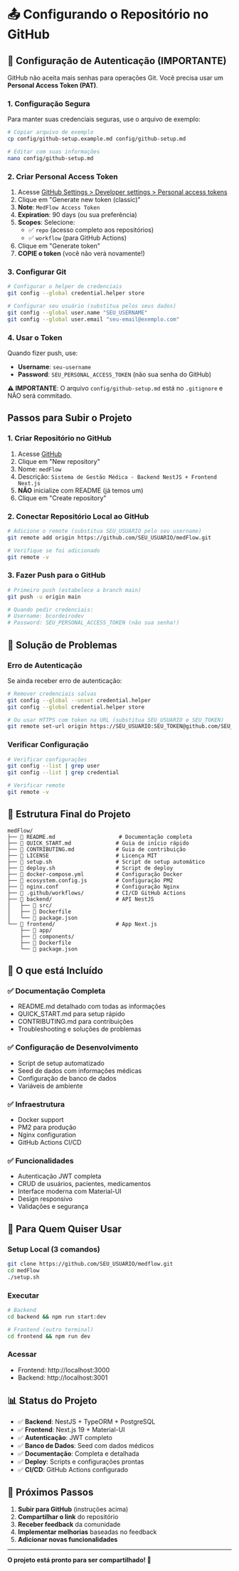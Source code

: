 # 📤 Configurando o Repositório no GitHub

## 🔐 Configuração de Autenticação (IMPORTANTE)

GitHub não aceita mais senhas para operações Git. Você precisa usar um **Personal Access Token (PAT)**.

### 1. Configuração Segura
Para manter suas credenciais seguras, use o arquivo de exemplo:

```bash
# Copiar arquivo de exemplo
cp config/github-setup.example.md config/github-setup.md

# Editar com suas informações
nano config/github-setup.md
```

### 2. Criar Personal Access Token
1. Acesse [GitHub Settings > Developer settings > Personal access tokens](https://github.com/settings/tokens)
2. Clique em "Generate new token (classic)"
3. **Note**: `MedFlow Access Token`
4. **Expiration**: 90 days (ou sua preferência)
5. **Scopes**: Selecione:
   - ✅ `repo` (acesso completo aos repositórios)
   - ✅ `workflow` (para GitHub Actions)
6. Clique em "Generate token"
7. **COPIE o token** (você não verá novamente!)

### 3. Configurar Git
```bash
# Configurar o helper de credenciais
git config --global credential.helper store

# Configurar seu usuário (substitua pelos seus dados)
git config --global user.name "SEU_USERNAME"
git config --global user.email "seu-email@exemplo.com"
```

### 4. Usar o Token
Quando fizer push, use:
- **Username**: `seu-username`
- **Password**: `SEU_PERSONAL_ACCESS_TOKEN` (não sua senha do GitHub)

**⚠️ IMPORTANTE**: O arquivo `config/github-setup.md` está no `.gitignore` e NÃO será commitado.

## Passos para Subir o Projeto

### 1. Criar Repositório no GitHub
1. Acesse [GitHub](https://github.com)
2. Clique em "New repository"
3. Nome: `medFlow`
4. Descrição: `Sistema de Gestão Médica - Backend NestJS + Frontend Next.js`
5. **NÃO** inicialize com README (já temos um)
6. Clique em "Create repository"

### 2. Conectar Repositório Local ao GitHub
```bash
# Adicione o remote (substitua SEU_USUARIO pelo seu username)
git remote add origin https://github.com/SEU_USUARIO/medFlow.git

# Verifique se foi adicionado
git remote -v
```

### 3. Fazer Push para o GitHub
```bash
# Primeiro push (estabelece a branch main)
git push -u origin main

# Quando pedir credenciais:
# Username: bcordeirodev
# Password: SEU_PERSONAL_ACCESS_TOKEN (não sua senha!)
```

## 🔧 Solução de Problemas

### Erro de Autenticação
Se ainda receber erro de autenticação:

```bash
# Remover credenciais salvas
git config --global --unset credential.helper
git config --global credential.helper store

# Ou usar HTTPS com token na URL (substitua SEU_USUARIO e SEU_TOKEN)
git remote set-url origin https://SEU_USUARIO:SEU_TOKEN@github.com/SEU_USUARIO/medFlow.git
```

### Verificar Configuração
```bash
# Verificar configurações
git config --list | grep user
git config --list | grep credential

# Verificar remote
git remote -v
```

## 📁 Estrutura Final do Projeto

```
medFlow/
├── 📄 README.md                    # Documentação completa
├── 📄 QUICK_START.md              # Guia de início rápido
├── 📄 CONTRIBUTING.md             # Guia de contribuição
├── 📄 LICENSE                     # Licença MIT
├── 📄 setup.sh                    # Script de setup automático
├── 📄 deploy.sh                   # Script de deploy
├── 📄 docker-compose.yml          # Configuração Docker
├── 📄 ecosystem.config.js         # Configuração PM2
├── 📄 nginx.conf                  # Configuração Nginx
├── 📁 .github/workflows/          # CI/CD GitHub Actions
├── 📁 backend/                    # API NestJS
│   ├── 📁 src/
│   ├── 📄 Dockerfile
│   └── 📄 package.json
└── 📁 frontend/                   # App Next.js
    ├── 📁 app/
    ├── 📁 components/
    ├── 📄 Dockerfile
    └── 📄 package.json
```

## 🎯 O que está Incluído

### ✅ Documentação Completa
- README.md detalhado com todas as informações
- QUICK_START.md para setup rápido
- CONTRIBUTING.md para contribuições
- Troubleshooting e soluções de problemas

### ✅ Configuração de Desenvolvimento
- Script de setup automatizado
- Seed de dados com informações médicas
- Configuração de banco de dados
- Variáveis de ambiente

### ✅ Infraestrutura
- Docker support
- PM2 para produção
- Nginx configuration
- GitHub Actions CI/CD

### ✅ Funcionalidades
- Autenticação JWT completa
- CRUD de usuários, pacientes, medicamentos
- Interface moderna com Material-UI
- Design responsivo
- Validações e segurança

## 🚀 Para Quem Quiser Usar

### Setup Local (3 comandos)
```bash
git clone https://github.com/SEU_USUARIO/medflow.git
cd medFlow
./setup.sh
```

### Executar
```bash
# Backend
cd backend && npm run start:dev

# Frontend (outro terminal)
cd frontend && npm run dev
```

### Acessar
- Frontend: http://localhost:3000
- Backend: http://localhost:3001

## 📊 Status do Projeto

- ✅ **Backend**: NestJS + TypeORM + PostgreSQL
- ✅ **Frontend**: Next.js 19 + Material-UI
- ✅ **Autenticação**: JWT completo
- ✅ **Banco de Dados**: Seed com dados médicos
- ✅ **Documentação**: Completa e detalhada
- ✅ **Deploy**: Scripts e configurações prontas
- ✅ **CI/CD**: GitHub Actions configurado

## 🎉 Próximos Passos

1. **Subir para GitHub** (instruções acima)
2. **Compartilhar o link** do repositório
3. **Receber feedback** da comunidade
4. **Implementar melhorias** baseadas no feedback
5. **Adicionar novas funcionalidades**

---

**O projeto está pronto para ser compartilhado! 🚀** 
